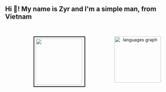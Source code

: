 <h2 align="left">Hi 👋! My name is Zyr and I'm a simple man, from Vietnam</h2>
<br>
<br>
<div align="center">
<div style="border: 2px solid #000; padding: 5px; display: inline-block;">
  <img align="left" height="150" src="https://i.imgflip.com/65efzo.gif" />
</div>
  <img align="right" height="150" with="300"
    src="https://github-readme-stats.vercel.app/api/top-langs?username=ducphamzyr&locale=en&hide_title=false&layout=compact&card_width=320&langs_count=5&theme=dracula&hide_border=false"
    alt="languages graph" />
</div>
<br>
<br>
